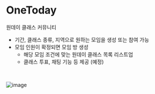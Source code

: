 # OneToday

원데이 클래스 커뮤니티 <br/>

- 기간, 클래스 종류, 지역으로 원하는 모임을 생성 또는 참여 가능
- 모임 인원이 확정되면 모임 방 생성
  - 해당 모임 조건에 맞는 원데이 클래스 목록 리스트업 
  - 클래스 투표, 채팅 기능 등 제공 (예정)
<br/>

![image](https://user-images.githubusercontent.com/64001680/187050805-8c0cdf13-666f-41d8-b34d-a77c51b10d5c.png)
